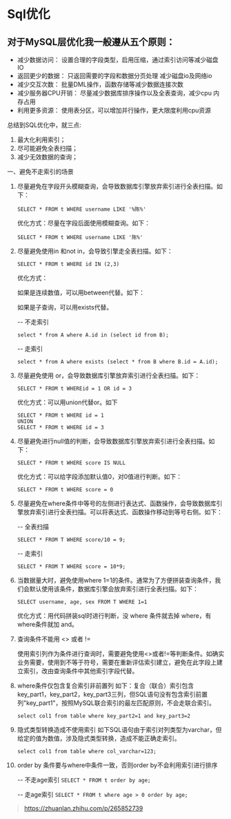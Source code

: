 # Sql优化

## 对于MySQL层优化我一般遵从五个原则：

- 减少数据访问： 设置合理的字段类型，启用压缩，通过索引访问等减少磁盘IO
- 返回更少的数据： 只返回需要的字段和数据分页处理 减少磁盘io及网络io
- 减少交互次数： 批量DML操作，函数存储等减少数据连接次数
- 减少服务器CPU开销： 尽量减少数据库排序操作以及全表查询，减少cpu 内存占用
- 利用更多资源： 使用表分区，可以增加并行操作，更大限度利用cpu资源

总结到SQL优化中，就三点:

1. 最大化利用索引；
2. 尽可能避免全表扫描；
3. 减少无效数据的查询；

一、避免不走索引的场景
1. 尽量避免在字段开头模糊查询，会导致数据库引擎放弃索引进行全表扫描。如下：

    `SELECT * FROM t WHERE username LIKE '%陈%'`

    优化方式：尽量在字段后面使用模糊查询。如下：

    `SELECT * FROM t WHERE username LIKE '陈%'`

2. 尽量避免使用in 和not in，会导致引擎走全表扫描。如下：

    `SELECT * FROM t WHERE id IN (2,3)`

    优化方式：
    
    如果是连续数值，可以用between代替。如下：

    如果是子查询，可以用exists代替。

    -- 不走索引

    `select * from A where A.id in (select id from B);`

    -- 走索引

    `select * from A where exists (select * from B where B.id = A.id);`

3. 尽量避免使用 or，会导致数据库引擎放弃索引进行全表扫描。如下：

    `SELECT * FROM t WHEREid = 1 OR id = 3`
    
    优化方式：可以用union代替or。如下

    ```
    SELECT * FROM t WHERE id = 1
    UNION
    SELECT * FROM t WHERE id = 3
    ```

4. 尽量避免进行null值的判断，会导致数据库引擎放弃索引进行全表扫描。如下：

    `SELECT * FROM t WHERE score IS NULL`
    
    优化方式：可以给字段添加默认值0，对0值进行判断。如下：

    `SELECT * FROM t WHERE score = 0`

5. 尽量避免在where条件中等号的左侧进行表达式、函数操作，会导致数据库引擎放弃索引进行全表扫描。可以将表达式、函数操作移动到等号右侧。如下：
    
    -- 全表扫描

    `SELECT * FROM T WHERE score/10 = 9;`

    -- 走索引

    `SELECT * FROM T WHERE score = 10*9;`

6. 当数据量大时，避免使用where 1=1的条件。通常为了方便拼装查询条件，我们会默认使用该条件，数据库引擎会放弃索引进行全表扫描。如下：

    `SELECT username, age, sex FROM T WHERE 1=1`

    优化方式：用代码拼装sql时进行判断，没 where 条件就去掉 where，有where条件就加 and。

7. 查询条件不能用 <> 或者 !=

    使用索引列作为条件进行查询时，需要避免使用<>或者!=等判断条件。如确实业务需要，使用到不等于符号，需要在重新评估索引建立，避免在此字段上建立索引，改由查询条件中其他索引字段代替。

8. where条件仅包含复合索引非前置列 如下：复合（联合）索引包含key_part1，key_part2，key_part3三列，但SQL语句没有包含索引前置列"key_part1"，按照MySQL联合索引的最左匹配原则，不会走联合索引。

    `select col1 from table where key_part2=1 and key_part3=2`

9. 隐式类型转换造成不使用索引 如下SQL语句由于索引对列类型为varchar，但给定的值为数值，涉及隐式类型转换，造成不能正确走索引。

    `select col1 from table where col_varchar=123; `

10. order by 条件要与where中条件一致，否则order by不会利用索引进行排序

    -- 不走age索引
    `SELECT * FROM t order by age;`

    -- 走age索引
    `SELECT * FROM t where age > 0 order by age;`


> https://zhuanlan.zhihu.com/p/265852739